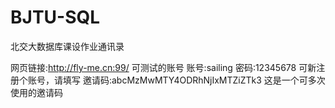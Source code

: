 # BJTU-SQL
北交大数据库课设作业通讯录

网页链接:http://fly-me.cn:99/
可测试的账号
   账号:sailing
   密码:12345678
可新注册个账号，请填写
邀请码:abcMzMwMTY4ODRhNjIxMTZiZTk3
这是一个可多次使用的邀请码